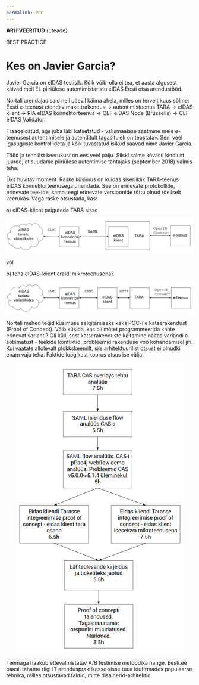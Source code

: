 ```yaml
---
permalink: POC
---
```


**ARHIVEERITUD** 
{:.teade}


BEST PRACTICE

# Kes on Javier Garcia?

Javier Garcia on eIDAS testisik. Kõik võib-olla ei tea, et aasta algusest käivad meil EL piiriülese autentimistaristu eIDAS Eesti otsa arendustööd.

Nortali arendajad said neil päevil käima ahela, milles on tervelt kuus sõlme: Eesti e-teenust etendav makettrakendus -> autentimisteenus TARA -> eIDAS klient -> RIA eIDAS konnektorteenus -> CEF eIDAS Node (Brüsselis) -> CEF eIDAS Validator.

Traageldatud, aga juba läbi katsetatud - välismaalase saatmine meie e-teenusest autentimisele ja autenditult tagasitulek on teostatav. Seni veel igasuguste kontrollideta ja kõik tuvastatud isikud saavad nime Javier Garcia.  

Tööd ja tehnilist keerukust on ees veel palju. Siiski saime kõvasti kindlust juurde, et suudame piiriülese autentimise tähtajaks (september 2018) valmis teha.

Üks huvitav moment. Raske küsimus on kuidas siseriiklik TARA-teenus eIDAS konnektorteenusega ühendada. See on erinevate protokollide, erinevate teekide, sama teegi erinevate versioonide tõttu olnud tõeliselt keerukas. Väga raske otsustada, kas:

a) eIDAS-klient paigutada TARA sisse

<p style='text-align:center;'><img src='img/POC1.PNG' style='width:700px'></p>

või 

b) teha eIDAS-klient eraldi mikroteenusena?

<p style='text-align:center;'><img src='img/POC2.PNG' style='width:700px'></p>

Nortali mehed tegid küsimuse selgitamiseks kaks POC-i e katserakendust (Proof of Concept). Võib küsida, kas oli mõtet programmeerida kahte erinevat varianti? Oli küll, sest katserakenduste käitamine näitas variandi a sobimatust - teekide konfliktid, probleemid rakenduse voo kohandamisel jm. Kui vaatate allolevalt plokkskeemilt, siis arhitektuurilist otsust ei olnudki enam vaja teha. Faktide loogikast koorus otsus ise välja. 

<p style='text-align:center;'><img src='img/Plokkskeem.PNG' style='width:450px'></p>

Teemaga haakub ettevalmistatav A/B testimise metoodika hange. Eesti.ee baasil tahame riigi IT arenduspraktikasse sisse tuua idufirmades populaarse tehnika, milles otsustavad faktid, mitte disainerid-arhitektid.
